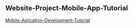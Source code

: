 ## Website-Project-Mobile-App-Tutorial

[Mobile-Aplication-Development-Tutorial](www.mobileapplication.gear.host)
